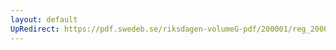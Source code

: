 ```yaml
---
layout: default
UpRedirect: https://pdf.swedeb.se/riksdagen-volumeG-pdf/200001/reg_200001/reg_200001_0012.pdf
---
```

